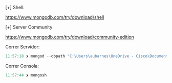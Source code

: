 [+] Shell:

https://www.mongodb.com/try/download/shell

[+] Server Community 

https://www.mongodb.com/try/download/community-edition

Correr Servidor:

```powershell
11:57:18 ❯ mongod --dbpath "C:\Users\aubarnes\OneDrive - Cisco\Documents\MongoDB\db"
```

Correr Consola:

```powershell
11:57:44 ❯ mongosh
```

